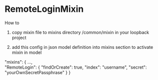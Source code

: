 # RemoteLoginMixin

How to

1)  copy mixin file to mixins directory /common/mixin in your loopback project

2)  add this config in json model definition into mixins section to activate mixin in model

  "mixins": {
    ...,  
    "RemoteLogin": {
      "findOrCreate": true,
      "index": "username",
      "secret": "yourOwnSecretPassphrase"
    }
  }